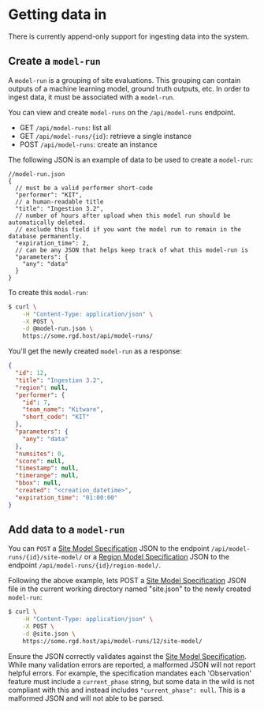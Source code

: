 # Getting data in

There is currently append-only support for ingesting data into the system.

## Create a `model-run`

A `model-run` is a grouping of site evaluations. This grouping can contain outputs of a machine learning model, ground truth outputs, etc. In order to ingest data, it must be associated with a `model-run`.

You can view and create `model-runs` on the `/api/model-runs` endpoint.

- GET `/api/model-runs`: list all
- GET `/api/model-runs/{id}`: retrieve a single instance
- POST `/api/model-runs`: create an instance

The following JSON is an example of data to be used to create a `model-run`:

```jsonc
//model-run.json
{
  // must be a valid performer short-code
  "performer": "KIT",
  // a human-readable title
  "title": "Ingestion 3.2",
  // number of hours after upload when this model run should be automatically deleted.
  // exclude this field if you want the model run to remain in the database permanently.
  "expiration_time": 2,
  // can be any JSON that helps keep track of what this model-run is
  "parameters": {
    "any": "data"
  }
}
```

To create this `model-run`:

```bash
$ curl \
    -H "Content-Type: application/json" \
    -X POST \
    -d @model-run.json \
    https://some.rgd.host/api/model-runs/
```

You'll get the newly created `model-run` as a response:

```json
{
  "id": 12,
  "title": "Ingestion 3.2",
  "region": null,
  "performer": {
    "id": 7,
    "team_name": "Kitware",
    "short_code": "KIT"
  },
  "parameters": {
    "any": "data"
  },
  "numsites": 0,
  "score": null,
  "timestamp": null,
  "timerange": null,
  "bbox": null,
  "created": "<creation_datetime>",
  "expiration_time": "01:00:00"
}
```

## Add data to a `model-run`

You can `POST` a [Site Model Specification](https://smartgitlab.com/TE/standards/-/wikis/Site-Model-Specification) JSON to the endpoint `/api/model-runs/{id}/site-model/` or a [Region Model Specification](https://smartgitlab.com/TE/standards/-/wikis/Region-Model-Specification) JSON to the endpoint `/api/model-runs/{id}/region-model/`.

Following the above example, lets POST a [Site Model Specification](https://smartgitlab.com/TE/standards/-/wikis/Site-Model-Specification) JSON file in the current working directory named "site.json" to the newly created `model-run`:

```bash
$ curl \
    -H "Content-Type: application/json" \
    -X POST \
    -d @site.json \
    https://some.rgd.host/api/model-runs/12/site-model/
```

Ensure the JSON correctly validates against the [Site Model Specification](https://smartgitlab.com/TE/standards/-/wikis/Site-Model-Specification). While many validation errors are reported, a malformed JSON will not report helpful errors. For example, the specification mandates each 'Observation' feature must include a `current_phase` string, but some data in the wild is not compliant with this and instead includes `"current_phase": null`. This is a malformed JSON and will not able to be parsed.

